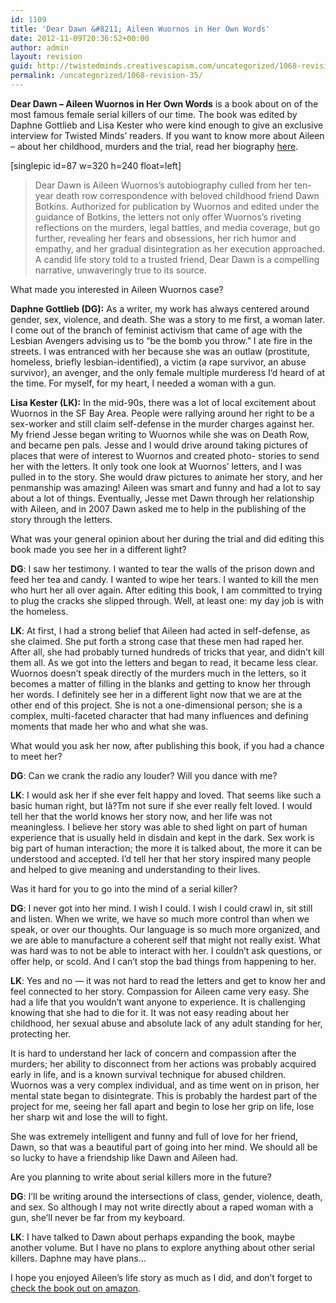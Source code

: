 ```yaml
---
id: 1109
title: 'Dear Dawn &#8211; Aileen Wuornos in Her Own Words'
date: 2012-11-09T20:36:52+00:00
author: admin
layout: revision
guid: http://twistedminds.creativescapism.com/uncategorized/1068-revision-35/
permalink: /uncategorized/1068-revision-35/
---
```

<p class="dropcap-first">
  <strong>Dear Dawn &#8211; Aileen Wuornos in Her Own Words</strong> is a book about on of the most famous female serial killers of our time. The book was edited by Daphne Gottlieb and Lisa Kester who were kind enough to give an exclusive interview for Twisted Minds&#8217; readers. If you want to know more about Aileen &#8211; about her childhood, murders and the trial, read her biography <a href="http://twistedminds.creativescapism.com/most-notorious/aileen-wuornos/" title="Aileen Wuornos' biography">here</a>.
</p>



[singlepic id=87 w=320 h=240 float=left]

> Dear Dawn is Aileen Wuornos&#8217;s autobiography culled from her ten-year death row correspondence with beloved childhood friend Dawn Botkins. Authorized for publication by Wuornos and edited under the guidance of Botkins, the letters not only offer Wuornos&#8217;s riveting reflections on the murders, legal battles, and media coverage, but go further, revealing her fears and obsessions, her rich humor and empathy, and her gradual disintegration as her execution approached. A candid life story told to a trusted friend, Dear Dawn is a compelling narrative, unwaveringly true to its source.

<p class="book-interview">
  What made you interested in Aileen Wuornos case?
</p>

**Daphne Gottlieb (DG):** As a writer, my work has always centered around gender, sex, violence, and death. She was a story to me first, a woman later. I come out of the branch of feminist activism that came of age with the Lesbian Avengers advising us to &#8220;be the bomb you throw.&#8221; I ate fire in the streets. I was entranced with her because she was an outlaw (prostitute, homeless, briefly lesbian-identified), a victim (a rape survivor, an abuse survivor), an avenger, and the only female multiple murderess I&#8217;d heard of at the time. For myself, for my heart, I needed a woman with a gun.

**Lisa Kester (LK):** In the mid-90s, there was a lot of local excitement about Wuornos in the SF Bay Area. People were rallying around her right to be a sex-worker and still claim self-defense in the murder charges against her. My friend Jesse began writing to Wuornos while she was on Death Row, and became pen pals. Jesse and I would drive around taking pictures of places that were of interest to Wuornos and created photo- stories to send her with the letters. It only took one look at Wuornos&#8217; letters, and I was pulled in to the story. She would draw pictures to animate her story, and her penmanship was amazing! Aileen was smart and funny and had a lot to say about a lot of things. Eventually, Jesse met Dawn through her relationship with Aileen, and in 2007 Dawn asked me to help in the publishing of the story through the letters.

<p class="book-interview">
  What was your general opinion about her during the trial and did editing this book made you see her in a different light?
</p>

**DG**: I saw her testimony. I wanted to tear the walls of the prison down and feed her tea and candy. I wanted to wipe her tears. I wanted to kill the men who hurt her all over again. After editing this book, I am committed to trying to plug the cracks she slipped through. Well, at least one: my day job is with the homeless.

**LK**: At first, I had a strong belief that Aileen had acted in self-defense, as she claimed. She put forth a strong case that these men had raped her. After all, she had probably turned hundreds of tricks that year, and didn&#8217;t kill them all. As we got into the letters and began to read, it became less clear. Wuornos doesn&#8217;t speak directly of the murders much in the letters, so it becomes a matter of filling in the blanks and getting to know her through her words. I definitely see her in a different light now that we are at the other end of this project. She is not a one-dimensional person; she is a complex, multi-faceted character that had many influences and defining moments that made her who and what she was.

<p class="book-interview">
  What would you ask her now, after publishing this book, if you had a chance to meet her?
</p>

**DG**: Can we crank the radio any louder? Will you dance with me?

**LK**: I would ask her if she ever felt happy and loved. That seems like such a basic human right, but Iâ?Tm not sure if she ever really felt loved. I would tell her that the world knows her story now, and her life was not meaningless. I believe her story was able to shed light on part of human experience that is usually held in disdain and kept in the dark. Sex work is big part of human interaction; the more it is talked about, the more it can be understood and accepted. I&#8217;d tell her that her story inspired many people and helped to give meaning and understanding to their lives.

<p class="book-interview">
  Was it hard for you to go into the mind of a serial killer?
</p>

**DG**: I never got into her mind. I wish I could. I wish I could crawl in, sit still and listen. When we write, we have so much more control than when we speak, or over our thoughts. Our language is so much more organized, and we are able to manufacture a coherent self that might not really exist. What was hard was to not be able to interact with her. I couldn&#8217;t ask questions, or offer help, or scold. And I can&#8217;t stop the bad things from happening to her.

**LK**: Yes and no &#8212; it was not hard to read the letters and get to know her and feel connected to her story. Compassion for Aileen came very easy. She had a life that you wouldn’t want anyone to experience. It is challenging knowing that she had to die for it. It was not easy reading about her childhood, her sexual abuse and absolute lack of any adult standing for her, protecting her.

It is hard to understand her lack of concern and compassion after the murders; her ability to disconnect from her actions was probably acquired early in life, and is a known survival technique for abused children. Wuornos was a very complex individual, and as time went on in prison, her mental state began to disintegrate. This is probably the hardest part of the project for me, seeing her fall apart and begin to lose her grip on life, lose her sharp wit and lose the will to fight.

She was extremely intelligent and funny and full of love for her friend, Dawn, so that was a beautiful part of going into her mind. We should all be so lucky to have a friendship like Dawn and Aileen had.

<p class="book-interview">
  Are you planning to write about serial killers more in the future?
</p>

**DG**: I&#8217;ll be writing around the intersections of class, gender, violence, death, and sex. So although I may not write directly about a raped woman with a gun, she&#8217;ll never be far from my keyboard.

**LK**: I have talked to Dawn about perhaps expanding the book, maybe another volume. But I have no plans to explore anything about other serial killers. Daphne may have plans…

I hope you enjoyed Aileen&#8217;s life story as much as I did, and don&#8217;t forget to [check the book out on amazon](http://www.amazon.com/Dear-Dawn-Aileen-Wuornos-Words/dp/1593762909/ref=sr_1_10?ie=UTF8&qid=1351940536&sr=8-10&keywords=daphne+gottlieb "Dear Dawn - Aileen Wuornos in Her Own Words").